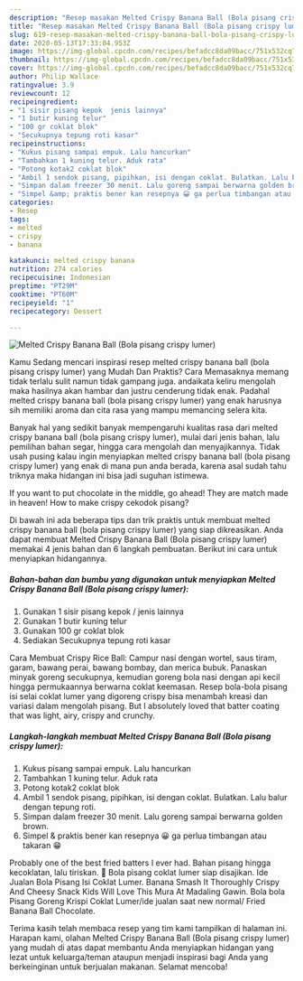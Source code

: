 ```yaml
---
description: "Resep masakan Melted Crispy Banana Ball (Bola pisang crispy lumer) | Cara Membuat Melted Crispy Banana Ball (Bola pisang crispy lumer) Yang Enak Dan Mudah"
title: "Resep masakan Melted Crispy Banana Ball (Bola pisang crispy lumer) | Cara Membuat Melted Crispy Banana Ball (Bola pisang crispy lumer) Yang Enak Dan Mudah"
slug: 619-resep-masakan-melted-crispy-banana-ball-bola-pisang-crispy-lumer-cara-membuat-melted-crispy-banana-ball-bola-pisang-crispy-lumer-yang-enak-dan-mudah
date: 2020-05-13T17:33:04.953Z
image: https://img-global.cpcdn.com/recipes/befadcc8da09bacc/751x532cq70/melted-crispy-banana-ball-bola-pisang-crispy-lumer-foto-resep-utama.jpg
thumbnail: https://img-global.cpcdn.com/recipes/befadcc8da09bacc/751x532cq70/melted-crispy-banana-ball-bola-pisang-crispy-lumer-foto-resep-utama.jpg
cover: https://img-global.cpcdn.com/recipes/befadcc8da09bacc/751x532cq70/melted-crispy-banana-ball-bola-pisang-crispy-lumer-foto-resep-utama.jpg
author: Philip Wallace
ratingvalue: 3.9
reviewcount: 12
recipeingredient:
- "1 sisir pisang kepok  jenis lainnya"
- "1 butir kuning telur"
- "100 gr coklat blok"
- "Secukupnya tepung roti kasar"
recipeinstructions:
- "Kukus pisang sampai empuk. Lalu hancurkan"
- "Tambahkan 1 kuning telur. Aduk rata"
- "Potong kotak2 coklat blok"
- "Ambil 1 sendok pisang, pipihkan, isi dengan coklat. Bulatkan. Lalu balur dengan tepung roti."
- "Simpan dalam freezer 30 menit. Lalu goreng sampai berwarna golden brown."
- "Simpel &amp; praktis bener kan resepnya 😀 ga perlua timbangan atau takaran 😁"
categories:
- Resep
tags:
- melted
- crispy
- banana

katakunci: melted crispy banana 
nutrition: 274 calories
recipecuisine: Indonesian
preptime: "PT29M"
cooktime: "PT60M"
recipeyield: "1"
recipecategory: Dessert

---
```



![Melted Crispy Banana Ball (Bola pisang crispy lumer)](https://img-global.cpcdn.com/recipes/befadcc8da09bacc/751x532cq70/melted-crispy-banana-ball-bola-pisang-crispy-lumer-foto-resep-utama.jpg)

Kamu Sedang mencari inspirasi resep melted crispy banana ball (bola pisang crispy lumer) yang Mudah Dan Praktis? Cara Memasaknya memang tidak terlalu sulit namun tidak gampang juga. andaikata keliru mengolah maka hasilnya akan hambar dan justru cenderung tidak enak. Padahal melted crispy banana ball (bola pisang crispy lumer) yang enak harusnya sih memiliki aroma dan cita rasa yang mampu memancing selera kita.

Banyak hal yang sedikit banyak mempengaruhi kualitas rasa dari melted crispy banana ball (bola pisang crispy lumer), mulai dari jenis bahan, lalu pemilihan bahan segar, hingga cara mengolah dan menyajikannya. Tidak usah pusing kalau ingin menyiapkan melted crispy banana ball (bola pisang crispy lumer) yang enak di mana pun anda berada, karena asal sudah tahu triknya maka hidangan ini bisa jadi suguhan istimewa.

If you want to put chocolate in the middle, go ahead! They are match made in heaven! How to make crispy cekodok pisang?


Di bawah ini ada beberapa tips dan trik praktis untuk membuat melted crispy banana ball (bola pisang crispy lumer) yang siap dikreasikan. Anda dapat membuat Melted Crispy Banana Ball (Bola pisang crispy lumer) memakai 4 jenis bahan dan 6 langkah pembuatan. Berikut ini cara untuk menyiapkan hidangannya.

<!--inarticleads1-->

##### Bahan-bahan dan bumbu yang digunakan untuk menyiapkan Melted Crispy Banana Ball (Bola pisang crispy lumer):

1. Gunakan 1 sisir pisang kepok / jenis lainnya
1. Gunakan 1 butir kuning telur
1. Gunakan 100 gr coklat blok
1. Sediakan Secukupnya tepung roti kasar


Cara Membuat Crispy Rice Ball: Campur nasi dengan wortel, saus tiram, garam, bawang perai, bawang bombay, dan merica bubuk. Panaskan minyak goreng secukupnya, kemudian goreng bola nasi dengan api kecil hingga permukaannya berwarna coklat keemasan. Resep bola-bola pisang isi selai coklat lumer yang digoreng crispy bisa menambah kreasi dan variasi dalam mengolah pisang. But I absolutely loved that batter coating that was light, airy, crispy and crunchy. 

<!--inarticleads2-->

##### Langkah-langkah membuat Melted Crispy Banana Ball (Bola pisang crispy lumer):

1. Kukus pisang sampai empuk. Lalu hancurkan
1. Tambahkan 1 kuning telur. Aduk rata
1. Potong kotak2 coklat blok
1. Ambil 1 sendok pisang, pipihkan, isi dengan coklat. Bulatkan. Lalu balur dengan tepung roti.
1. Simpan dalam freezer 30 menit. Lalu goreng sampai berwarna golden brown.
1. Simpel &amp; praktis bener kan resepnya 😀 ga perlua timbangan atau takaran 😁


Probably one of the best fried batters I ever had. Bahan pisang hingga kecoklatan, lalu tiriskan.  Bola pisang coklat lumer siap disajikan. Ide Jualan Bola Pisang Isi Coklat Lumer. Banana Smash It Thoroughly Crispy And Cheesy Snack Kids Will Love This Mura At Madaling Gawin. Bola bola Pisang Goreng Krispi Coklat Lumer/ide jualan saat new normal/ Fried Banana Ball Chocolate. 

Terima kasih telah membaca resep yang tim kami tampilkan di halaman ini. Harapan kami, olahan Melted Crispy Banana Ball (Bola pisang crispy lumer) yang mudah di atas dapat membantu Anda menyiapkan hidangan yang lezat untuk keluarga/teman ataupun menjadi inspirasi bagi Anda yang berkeinginan untuk berjualan makanan. Selamat mencoba!
